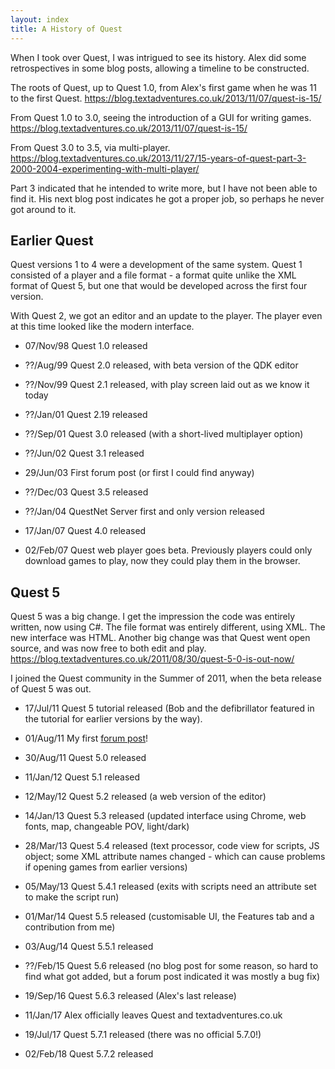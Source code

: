 ```yaml
---
layout: index
title: A History of Quest
---
```


When I took over Quest, I was intrigued to see its history. Alex did some retrospectives in some blog posts, allowing a timeline to be constructed.

The roots of Quest, up to Quest 1.0, from Alex's first game when he was 11 to the first Quest.
https://blog.textadventures.co.uk/2013/11/07/quest-is-15/

From Quest 1.0 to 3.0, seeing the introduction of a GUI for writing games.
https://blog.textadventures.co.uk/2013/11/07/quest-is-15/

From Quest 3.0 to 3.5, via multi-player.
https://blog.textadventures.co.uk/2013/11/27/15-years-of-quest-part-3-2000-2004-experimenting-with-multi-player/

Part 3 indicated that he intended to write more, but I have not been able to find it. His next blog post indicates he got a proper job, so perhaps he never got around to it.


Earlier Quest
-------------

Quest versions 1 to 4 were a development of the same system. Quest 1 consisted of a player and a file format - a format quite unlike the XML format of Quest 5, but one that would be developed across the first four version.

With Quest 2, we got an editor and an update to the player. The player even at this time looked like the modern interface.

- 07/Nov/98 Quest 1.0 released

- ??/Aug/99 Quest 2.0 released, with beta version of the QDK editor

- ??/Nov/99 Quest 2.1 released, with play screen laid out as we know it today

- ??/Jan/01 Quest 2.19 released

- ??/Sep/01 Quest 3.0 released (with a short-lived multiplayer option)

- ??/Jun/02 Quest 3.1 released

- 29/Jun/03 First forum post (or first I could find anyway)

- ??/Dec/03 Quest 3.5 released

- ??/Jan/04 QuestNet Server first and only version released

- 17/Jan/07 Quest 4.0 released

- 02/Feb/07 Quest web player goes beta. Previously players could only download games to play, now they could play them in the browser.

Quest 5
--------

Quest 5 was a big change. I get the impression the code was entirely written, now using C#. The file format was entirely different, using XML. The new interface was HTML. Another big change was that Quest went open source, and was now free to both edit and play.
https://blog.textadventures.co.uk/2011/08/30/quest-5-0-is-out-now/

I joined the Quest community in the Summer of 2011, when the beta release of Quest 5 was out.

- 17/Jul/11 Quest 5 tutorial released (Bob and the defibrillator featured in the tutorial for earlier versions by the way).

- 01/Aug/11 My first [forum post](https://textadventures.co.uk/forum/quest/topic/2457/q5-order-of-objects)!

- 30/Aug/11 Quest 5.0 released

- 11/Jan/12 Quest 5.1 released

- 12/May/12 Quest 5.2 released (a web version of the editor)

- 14/Jan/13 Quest 5.3 released (updated interface using Chrome, web fonts, map, changeable POV, light/dark)

- 28/Mar/13 Quest 5.4 released (text processor, code view for scripts, JS object; some XML attribute names changed - which can cause problems if opening games from earlier versions)

- 05/May/13 Quest 5.4.1 released (exits with scripts need an attribute set to make the script run)

- 01/Mar/14 Quest 5.5 released (customisable UI, the Features tab and a contribution from me)

- 03/Aug/14 Quest 5.5.1 released

- ??/Feb/15 Quest 5.6 released (no blog post for some reason, so hard to find what got added, but a forum post indicated it was mostly a bug fix)

- 19/Sep/16 Quest 5.6.3 released (Alex's last release)

- 11/Jan/17 Alex officially leaves Quest and textadventures.co.uk

- 19/Jul/17 Quest 5.7.1 released (there was no official 5.7.0!)

- 02/Feb/18 Quest 5.7.2 released